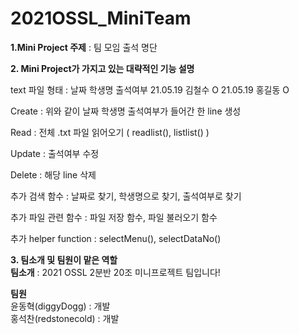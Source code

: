 # 2021OSSL_MiniTeam

__1.Mini Project 주제__
: 팀 모임 출석 명단

__2. Mini Project가 가지고 있는 대략적인 기능 설명__<br>

text 파일 형태 :
날짜 학생명 출석여부
21.05.19 김철수 O
21.05.19 홍길동 O

Create : 위와 같이 날짜 학생명 출석여부가 들어간 한 line 생성

Read : 전체 .txt 파일 읽어오기 ( readlist(), listlist() )

Update : 출석여부 수정

Delete : 해당 line 삭제

추가 검색 함수 : 날짜로 찾기, 학생명으로 찾기, 출석여부로 찾기

추가 파일 관련 함수 : 파일 저장 함수, 파일 불러오기 함수

추가 helper function : selectMenu(), selectDataNo()

__3. 팀소개 및 팀원이 맡은 역할__<br>
__팀소개__ : 2021 OSSL 2분반 20조 미니프로젝트 팀입니다!

__팀원__<br>
윤동혁(diggyDogg) : 개발<br>
홍석찬(redstonecold) : 개발
